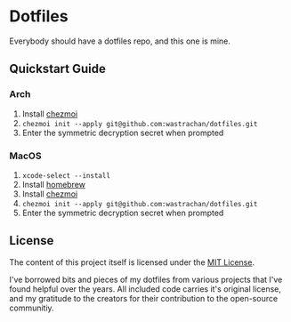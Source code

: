 # Dotfiles

Everybody should have a dotfiles repo, and this one is mine.

## Quickstart Guide

### Arch

1. Install [chezmoi](https://www.chezmoi.io/install/)
2. `chezmoi init --apply git@github.com:wastrachan/dotfiles.git`
3. Enter the symmetric decryption secret when prompted

### MacOS

1. `xcode-select --install`
2. Install [homebrew](https://brew.sh)
3. Install [chezmoi](https://www.chezmoi.io/install/)
4. `chezmoi init --apply git@github.com:wastrachan/dotfiles.git`
5. Enter the symmetric decryption secret when prompted

## License

The content of this project itself is licensed under the [MIT License](LICENSE).

I've borrowed bits and pieces of my dotfiles from various projects that I've found helpful over the years. All included code carries it's original license, and my gratitude to the creators for their contribution to the open-source communitiy.
